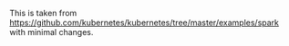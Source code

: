 This is taken from https://github.com/kubernetes/kubernetes/tree/master/examples/spark
with minimal changes.
